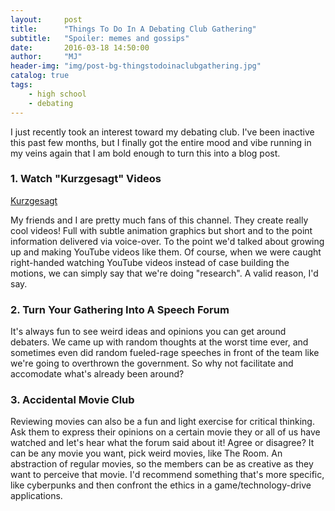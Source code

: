 ```yaml
---
layout:     post
title:      "Things To Do In A Debating Club Gathering"
subtitle:   "Spoiler: memes and gossips"
date:       2016-03-18 14:50:00
author:     "MJ"
header-img: "img/post-bg-thingstodoinaclubgathering.jpg"
catalog: true
tags:
    - high school
    - debating
---
```

I just recently took an interest toward my debating club. I've been inactive this past few months, but I finally got the entire mood and vibe running in my veins again that I am bold enough to turn this into a blog post.

### 1. Watch "Kurzgesagt" Videos
[Kurzgesagt](https://www.google.com/url?sa=i&url=https%3A%2F%2Fwww.sciencealert.com%2Fthis-video-explains-perfectly-why-crispr-really-will-change-humanity-forever&psig=AOvVaw39x3aQTkhF6egzJz7l_W1V&ust=1581191617026000&source=images&cd=vfe&ved=0CAIQjRxqFwoTCJji_vybwOcCFQAAAAAdAAAAABAD "Kurzgesagt")

My friends and I are pretty much fans of this channel. They create really cool videos! Full with subtle animation graphics but short and to the point information delivered via voice-over. To the point we'd talked about growing up and making YouTube videos like them. Of course, when we were caught right-handed watching YouTube videos instead of case building the motions, we can simply say that we're doing "research". A valid reason, I'd say.

### 2. Turn Your Gathering Into A Speech Forum
It's always fun to see weird ideas and opinions you can get around debaters. We came up with random thoughts at the worst time ever, and sometimes even did random fueled-rage speeches in front of the team like we're going to overthrown the government. So why not facilitate and accomodate what's already been around?

### 3. Accidental Movie Club
Reviewing movies can also be a fun and light exercise for critical thinking. Ask them to express their opinions on a certain movie they or all of us have watched and let's hear what the forum said about it! Agree or disagree? It can be any movie you want, pick weird movies, like The Room. An abstraction of regular movies, so the members can be as creative as they want to perceive that movie. I'd recommend something that's more specific, like cyberpunks and then confront the ethics in a game/technology-drive applications.
